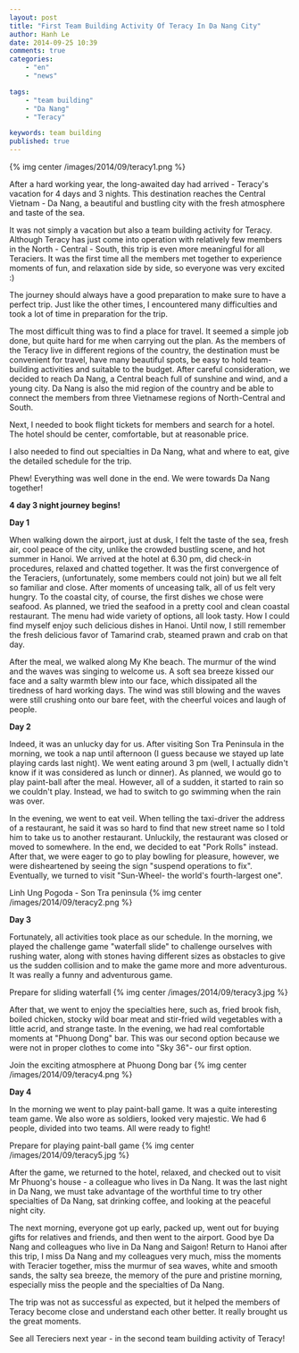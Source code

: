 ```yaml
---
layout: post
title: "First Team Building Activity Of Teracy In Da Nang City"
author: Hanh Le
date: 2014-09-25 10:39
comments: true
categories:
    - "en"
    - "news"

tags:
    - "team building"
    - "Da Nang"
    - "Teracy"

keywords: team building
published: true
---
```

{% img center /images/2014/09/teracy1.png %}

After a hard working year, the long-awaited day had arrived - Teracy's vacation for 4 days and 3 nights.
This destination reaches the Central Vietnam - Da Nang, a beautiful and bustling city with the fresh
atmosphere and taste of the sea.

It was not simply a vacation but also a team building activity for Teracy. Although Teracy has just
come into operation with relatively few members in the North - Central - South, this trip is even
more meaningful for all Teraciers. It was the first time all the members met together to experience
moments of fun, and relaxation side by side, so everyone was very excited :)

<!-- more -->

The journey should always have a good preparation to make sure to have a perfect trip. Just like the
other times, I encountered many difficulties and took a lot of time in preparation for the trip.

The most difficult thing was to find a place for travel. It seemed a simple job done, but quite hard
for me when carrying out the plan. As the members of the Teracy live in different regions of the country,
the destination must be convenient for travel, have many beautiful spots, be easy to hold team-building
activities and suitable to the budget. After careful consideration, we decided to reach Da Nang, a
Central beach full of sunshine and wind, and a young city. Da Nang is also the mid region of the
country and be able to connect the members from three Vietnamese regions of North-Central and South.

Next, I needed to book flight tickets for members and search for a hotel. The hotel should be center,
comfortable, but at reasonable price.

I also needed to find out specialties in Da Nang, what and where to eat, give the detailed schedule
for the trip.

Phew!  Everything was well done in the end. We were towards Da Nang together!

**4 day 3 night journey begins!**

**Day 1**

When walking down the airport, just at dusk, I felt the taste of the sea, fresh air, cool
peace of the city, unlike the crowded bustling scene, and hot summer in Hanoi. We
arrived at the hotel at 6.30 pm, did check-in procedures, relaxed and chatted together.
It was the first convergence of the Teraciers, (unfortunately, some members could not join) but we all
felt so familiar and close. After moments of unceasing talk, all of us felt very hungry. To the coastal
city, of course, the first dishes we chose were seafood. As planned, we tried the seafood in a pretty
cool and clean coastal restaurant. The menu had wide variety of options, all look tasty. How I could
find myself enjoy such delicious dishes in Hanoi. Until now, I still remember the fresh delicious
favor of Tamarind crab, steamed prawn and crab on that day.

After the meal, we walked along My Khe beach. The murmur of the wind and the waves was singing to
welcome us. A soft sea breeze kissed our face and a salty warmth blew into our face, which dissipated
all the tiredness of hard working days. The wind was still blowing and the waves were still crushing
onto our bare feet, with the cheerful voices and laugh of people.

**Day 2**

Indeed, it was an unlucky day for us. After visiting Son Tra Peninsula in the morning, we took a nap
until afternoon (I guess because we stayed up late playing cards last night). We went eating around
3 pm (well, I actually didn't know if it was considered as lunch or dinner). As planned, we would go
to play paint-ball after the meal. However, all of a sudden, it started to rain so we couldn't play.
Instead, we had to switch to go swimming when the rain was over.

In the evening, we went to eat veil. When telling the taxi-driver the address of a restaurant, he
said it was so hard to find that new street name so I told him to take us to another restaurant. Unluckily,
the restaurant was closed or moved to somewhere. In the end, we decided to eat "Pork Rolls" instead.
After that, we were eager to go to play bowling for pleasure, however, we were disheartened by seeing
the sign "suspend operations to fix". Eventually, we turned to visit "Sun-Wheel- the world's
fourth-largest one".

Linh Ung Pogoda - Son Tra peninsula {% img center /images/2014/09/teracy2.png %}

**Day 3**

Fortunately, all activities took place as our schedule. In the morning, we played the
challenge game "waterfall slide" to challenge ourselves with rushing water, along with stones having
different sizes as obstacles to give us the sudden collision and to make the game more and more
adventurous. It was really a funny and adventurous game.

Prepare for sliding waterfall {% img center /images/2014/09/teracy3.jpg %}

After that, we went to enjoy the specialties here, such as, fried brook fish, boiled chicken, stocky
wild boar meat and stir-fried wild vegetables with a little acrid, and strange taste. In the evening,
we had real comfortable moments at "Phuong Dong" bar. This was our second option because we were not
in proper clothes to come into "Sky 36"- our first option.

Join the exciting atmosphere at Phuong Dong bar {% img center /images/2014/09/teracy4.png %}

**Day 4**

In the morning we went to play paint-ball game. It was a quite interesting team game. We also wore as
soldiers, looked very majestic. We had 6 people, divided into two teams. All were ready to fight!

Prepare for playing paint-ball game {% img center /images/2014/09/teracy5.jpg %}

After the game, we returned to the hotel, relaxed, and checked out to visit Mr Phuong's house - a
colleague who lives in Da Nang. It was the last night in Da Nang, we must take advantage of the worthful
time to try other specialties of Da Nang, sat drinking coffee, and looking at the peaceful night
city.

The next morning, everyone got up early, packed up, went out for buying gifts for relatives and friends,
and then went to the airport. Good bye Da Nang and colleagues who live in Da Nang and Saigon!
Return to Hanoi after this trip, I miss Da Nang and my colleagues very much, miss the moments
with Teracier together, miss the murmur of sea waves, white and smooth sands,
the salty sea breeze, the memory of the pure and pristine morning, especially miss the people and the
specialties of Da Nang.

The trip was not as successful as expected, but it helped the members of Teracy become close and
understand each other better. It really brought us the great moments.

See all Tereciers next year - in the second team building activity of Teracy!
